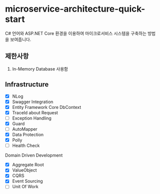 # microservice-architecture-quick-start
C# 언어와 ASP.NET Core 환경을 이용하여 마이크로서비스 시스템을 구축하는 방법을 보여줍니다.


## 제한사항
1. In-Memory Database 사용함

## Infrastructure
- [x] NLog
- [x] Swagger Integration
- [x] Entity Framework Core DbContext
- [x] TraceId about Request
- [ ] Exception Handling
- [x] Guard
- [ ] AutoMapper
- [x] Data Protection
- [x] Polly
- [ ] Health Check

Domain Driven Development
- [x] Aggregate Root
- [x] ValueObject
- [x] CQRS
- [x] Event Sourcing
- [ ] Unit Of Work
